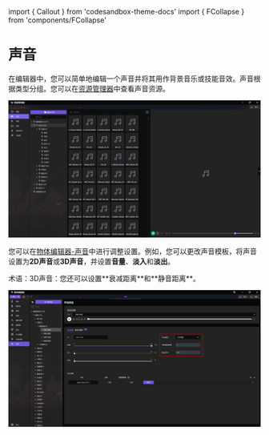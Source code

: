 import { Callout } from 'codesandbox-theme-docs'
import { FCollapse } from 'components/FCollapse'

# 声音

在编辑器中，您可以简单地编辑一个声音并将其用作背景音乐或技能音效。声音根据类型分组。您可以在[资源管理器](../Navigation/Resource_Manager)中查看声音资源。

![A27](./pic/A27.png)

您可以在[物体编辑器-声音](../Navigation/Object_Editor/Functions#声音)中进行调整设置。例如，您可以更改声音模板，将声音设置为**2D声音**或**3D声音**，并设置**音量**、**淡入**和**淡出**。

<Callout type="info">
术语：3D声音：您还可以设置**衰减距离**和**静音距离**。
</Callout>

![A28](./pic/A28.png)